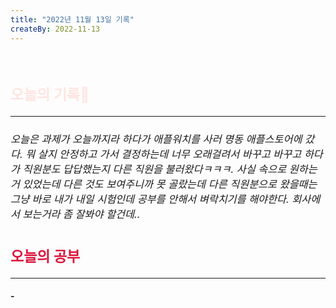 ```yaml
---
title: "2022년 11월 13일 기록"
createBy: 2022-11-13
---
```



<br>

<h2 style="font-size:23px; color:#ffe4e1">오늘의 기록🚀</h2>

--- 
<h6 style="font-size:16.3px;">
오늘은 과제가 오늘까지라 하다가 애플워치를 사러 명동 애플스토어에 갔다. 뭐 살지 안정하고 가서 결정하는데 너무 오래걸려서 바꾸고 바꾸고 하다가 직원분도 답답했는지 다른 직원을 불러왔다ㅋㅋㅋ. 사실 속으로 원하는거 있었는데 다른 것도 보여주니까 못 골랐는데 다른 직원분으로 왔을때는 그냥 바로 내가 내일 시험인데 공부를 안해서 벼락치기를 해야한다. 회사에서 보는거라 좀 잘봐야 할건데..
</h6>
<h2 style="font-size:23px; color:#dc143c">오늘의 공부</h2>

--- 
#### - 



<Comment />